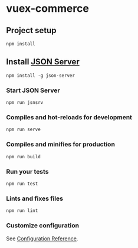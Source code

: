 # vuex-commerce

## Project setup
```
npm install
```
## Install [JSON Server](https://github.com/typicode/json-server) 
```
npm install -g json-server
```
### Start JSON Server
```
npm run jsnsrv
```

### Compiles and hot-reloads for development
```
npm run serve
```

### Compiles and minifies for production
```
npm run build
```

### Run your tests
```
npm run test
```

### Lints and fixes files
```
npm run lint
```

### Customize configuration
See [Configuration Reference](https://cli.vuejs.org/config/).

